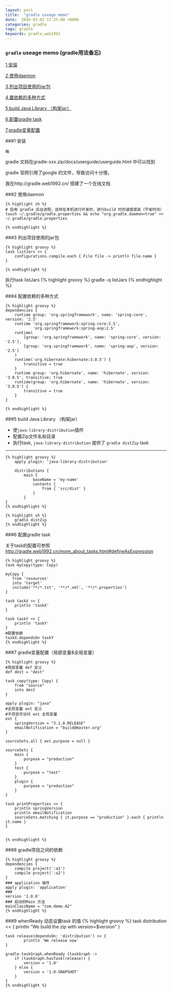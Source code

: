 ```yaml
---
layout: post
title:  "gradle useage memo"
date:  2016-03-02 17:25:00 +0800
categories: gradle
tags: gradle
keywords: gradle,web1992
---
```


###  `gradle` useage memo (gradle用法备忘)

<!--more-->

[1,安装](#1)

[2,使用daemon](#2)

[3,列出项目使用的jar包](#3)

[4,置依赖的多种方式](#4)

[5,build Java Library （构架jar）](#5)

[6,配置gradle task](#6)

[7,gradle变量配置](#7)

###1 安装

	略
gradle 文档在gradle-xxx.zip/docs/userguide/userguide.html 中可以找到

gradle 官网引用了google 的文件，导致访问十分慢，

我在http://gradle.web1992.cn/ 搭建了一个在线文档

	
###2 使用daemon

	{% highlight sh %}
	# 启用 gradle 后台进程，这样在本机进行开发时，进行build 时的速度提高（节省时间）
	touch ~/.gradle/gradle.properties && echo "org.gradle.daemon=true" >> ~/.gradle/gradle.properties
	
	{% endhighlight %}


###3 列出项目使用的jar包

	{% highlight groovy %}
	task listJars << {
		configurations.compile.each { File file -> println file.name }
	}
	
	{% endhighlight %}
执行task listJars
	{% highlight groovy %}
	gradle -q listJars
	{% endhighlight %}

###4 配置依赖的多种方式

	{% highlight groovy %}
	dependencies {
	    runtime group: 'org.springframework', name: 'spring-core', version: '2.5'
	    runtime 'org.springframework:spring-core:2.5',
	            'org.springframework:spring-aop:2.5'
	    runtime(
	        [group: 'org.springframework', name: 'spring-core', version: '2.5'],
	        [group: 'org.springframework', name: 'spring-aop', version: '2.5']
	    )
	    runtime('org.hibernate:hibernate:3.0.5') {
	        transitive = true
	    }
	    runtime group: 'org.hibernate', name: 'hibernate', version: '3.0.5', transitive: true
	    runtime(group: 'org.hibernate', name: 'hibernate', version: '3.0.5') {
	        transitive = true
	    }
	}
	
	{% endhighlight %}
###5 build Java Library （构架jar）

- 使`java-library-distribution`插件
- 配置Zip文件名和目录
- 执行task, `java-library-distribution` 提供了 `gradle distZip` task

---


	{% highlight groovy %}
		apply plugin: 'java-library-distribution'
			
		distributions {
	    	main {
	        	baseName = 'my-name'
	        	contents {
	            	from { 'src/dist' }
	        	}
	    	}
	}
	{% endhighlight %}

	{% highlight sh %}
		gradle distZip
	{% endhighlight %}

###6 配置gradle task

关于task的配置可参照 http://gradle.web1992.cn/more_about_tasks.html#defineAsExpression

	{% highlight groovy %}
	task myCopy(type: Copy)
	
	myCopy {
	   from 'resources'
	   into 'target'
	   include('**/*.txt', '**/*.xml', '**/*.properties')
	}
	
	task taskX << {
	    println 'taskX'
	}
	
	task taskY << {
	    println 'taskY'
	}
	#配置依赖
	taskX.dependsOn taskY
	{% endhighlight %}

###7 gradle变量配置（局部变量&全局变量）

	{% highlight groovy %}
	#局部变量 def 定义
	def dest = "dest"
	
	task copy(type: Copy) {
	    from "source"
	    into dest
	}
	
	apply plugin: "java"
	#全局变量 ext 定义
	#子项目可访问 ext 全局变量
	ext {
	    springVersion = "3.1.0.RELEASE"
	    emailNotification = "build@master.org"
	}
	
	sourceSets.all { ext.purpose = null }
	
	sourceSets {
	    main {
	        purpose = "production"
	    }
	    test {
	        purpose = "test"
	    }
	    plugin {
	        purpose = "production"
	    }
	}
	
	task printProperties << {
	    println springVersion
	    println emailNotification
	    sourceSets.matching { it.purpose == "production" }.each { println it.name }
	}
	
	
	{% endhighlight %}
	
	
###8 gradle项目之间的依赖

	{% highlight groovy %}
	dependencies {
		compile project(':a1')
		compile project(':a2')
	}
    ### application 插件
	apply plugin: 'application'
	### 
	version '1.0.0'
	### 启动的Main 方法
	mainClassName = "com.demo.A2"
	{% endhighlight %}
###9 whenReady 动态设置task 的值
	{% highlight groovy %} 
	task distribution << {
    		println "We build the zip with version=$version"
	}	

	task release(dependsOn: 'distribution') << {
    		println 'We release now'
	}

	gradle.taskGraph.whenReady {taskGraph ->
	    if (taskGraph.hasTask(release)) {
	        version = '1.0'
	    } else {
	        version = '1.0-SNAPSHOT'
	    }
	}	
	{% endhighlight %}
